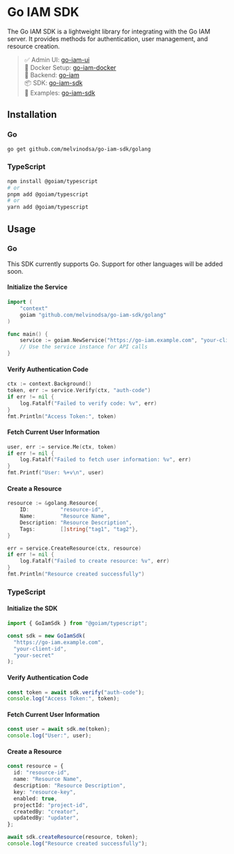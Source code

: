 # Go IAM SDK

The Go IAM SDK is a lightweight library for integrating with the Go IAM server. It provides methods for authentication, user management, and resource creation.

> ✅ Admin UI: [go-iam-ui](https://github.com/melvinodsa/go-iam-ui)  
> 🐳 Docker Setup: [go-iam-docker](https://github.com/melvinodsa/go-iam-docker)  
> 🔐 Backend: [go-iam](https://github.com/melvinodsa/go-iam)  
> 📦 SDK: [go-iam-sdk](https://github.com/melvinodsa/go-iam-sdk)  
> 🚀 Examples: [go-iam-sdk](https://github.com/melvinodsa/go-iam-examples)

## Installation

### Go

```bash
go get github.com/melvinodsa/go-iam-sdk/golang
```

### TypeScript

```bash
npm install @goiam/typescript
# or
pnpm add @goiam/typescript
# or
yarn add @goiam/typescript
```

## Usage

### Go

This SDK currently supports Go. Support for other languages will be added soon.

#### Initialize the Service

```go
import (
	"context"
	goiam "github.com/melvinodsa/go-iam-sdk/golang"
)

func main() {
	service := goiam.NewService("https://go-iam.example.com", "your-client-id", "your-secret")
	// Use the service instance for API calls
}
```

#### Verify Authentication Code

```go
ctx := context.Background()
token, err := service.Verify(ctx, "auth-code")
if err != nil {
	log.Fatalf("Failed to verify code: %v", err)
}
fmt.Println("Access Token:", token)
```

#### Fetch Current User Information

```go
user, err := service.Me(ctx, token)
if err != nil {
	log.Fatalf("Failed to fetch user information: %v", err)
}
fmt.Printf("User: %+v\n", user)
```

#### Create a Resource

```go
resource := &golang.Resource{
	ID:          "resource-id",
	Name:        "Resource Name",
	Description: "Resource Description",
	Tags:        []string{"tag1", "tag2"},
}

err = service.CreateResource(ctx, resource)
if err != nil {
	log.Fatalf("Failed to create resource: %v", err)
}
fmt.Println("Resource created successfully")
```

### TypeScript

#### Initialize the SDK

```typescript
import { GoIamSdk } from "@goiam/typescript";

const sdk = new GoIamSdk(
  "https://go-iam.example.com",
  "your-client-id",
  "your-secret"
);
```

#### Verify Authentication Code

```typescript
const token = await sdk.verify("auth-code");
console.log("Access Token:", token);
```

#### Fetch Current User Information

```typescript
const user = await sdk.me(token);
console.log("User:", user);
```

#### Create a Resource

```typescript
const resource = {
  id: "resource-id",
  name: "Resource Name",
  description: "Resource Description",
  key: "resource-key",
  enabled: true,
  projectId: "project-id",
  createdBy: "creator",
  updatedBy: "updater",
};

await sdk.createResource(resource, token);
console.log("Resource created successfully");
```
